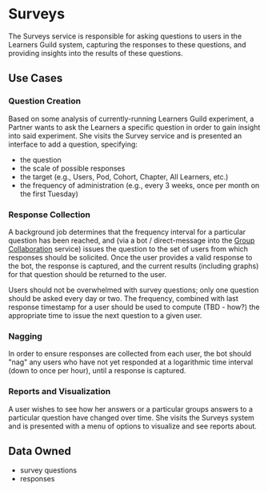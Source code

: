 # Surveys

The Surveys service is responsible for asking questions to users in the Learners Guild system, capturing the responses to these questions, and providing insights into the results of these questions.

## Use Cases

### Question Creation

Based on some analysis of currently-running Learners Guild experiment, a Partner wants to ask the Learners a specific question in order to gain insight into said experiment. She visits the Survey service and is presented an interface to add a question, specifying:
  - the question
  - the scale of possible responses
  - the target (e.g., Users, Pod, Cohort, Chapter, All Learners, etc.)
  - the frequency of administration (e.g., every 3 weeks, once per month on the first Tuesday)

### Response Collection

A background job determines that the frequency interval for a particular question has been reached, and (via a bot / direct-message into the [Group Collaboration](group-collaboration.md) service) issues the question to the set of users from which responses should be solicited. Once the user provides a valid response to the bot, the response is captured, and the current results (including graphs) for that question should be returned to the user.

Users should not be overwhelmed with survey questions; only one question should be asked every day or two. The frequency, combined with last response timestamp for a user should be used to compute (TBD - how?) the appropriate time to issue the next question to a given user.

### Nagging

In order to ensure responses are collected from each user, the bot should "nag" any users who have not yet responded at a logarithmic time interval (down to once per hour), until a response is captured.

### Reports and Visualization

A user wishes to see how her answers or a particular groups answers to a particular question have changed over time. She visits the Surveys system and is presented with a menu of options to visualize and see reports about.

## Data Owned

- survey questions
- responses
